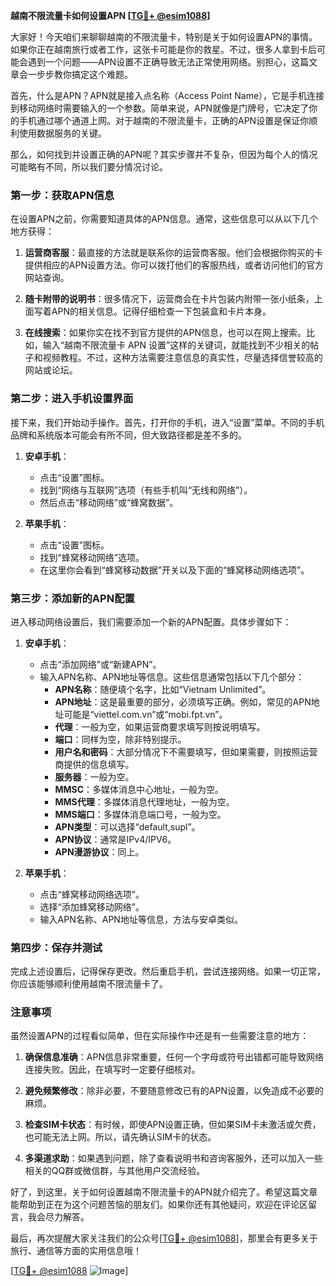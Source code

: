 **越南不限流量卡如何设置APN [[TG💪+ @esim1088](https://t.me/s/esim1088)]**

大家好！今天咱们来聊聊越南的不限流量卡，特别是关于如何设置APN的事情。如果你正在越南旅行或者工作，这张卡可能是你的救星。不过，很多人拿到卡后可能会遇到一个问题——APN设置不正确导致无法正常使用网络。别担心，这篇文章会一步步教你搞定这个难题。

首先，什么是APN？APN就是接入点名称（Access Point Name），它是手机连接到移动网络时需要输入的一个参数。简单来说，APN就像是门牌号，它决定了你的手机通过哪个通道上网。对于越南的不限流量卡，正确的APN设置是保证你顺利使用数据服务的关键。

那么，如何找到并设置正确的APN呢？其实步骤并不复杂，但因为每个人的情况可能略有不同，所以我们要分情况讨论。

### 第一步：获取APN信息

在设置APN之前，你需要知道具体的APN信息。通常，这些信息可以从以下几个地方获得：

1. **运营商客服**：最直接的方法就是联系你的运营商客服。他们会根据你购买的卡提供相应的APN设置方法。你可以拨打他们的客服热线，或者访问他们的官方网站查询。

2. **随卡附带的说明书**：很多情况下，运营商会在卡片包装内附带一张小纸条，上面写着APN的相关信息。记得仔细检查一下包装盒和卡片本身。

3. **在线搜索**：如果你实在找不到官方提供的APN信息，也可以在网上搜索。比如，输入“越南不限流量卡 APN 设置”这样的关键词，就能找到不少相关的帖子和视频教程。不过，这种方法需要注意信息的真实性，尽量选择信誉较高的网站或论坛。

### 第二步：进入手机设置界面

接下来，我们开始动手操作。首先，打开你的手机，进入“设置”菜单。不同的手机品牌和系统版本可能会有所不同，但大致路径都是差不多的。

1. **安卓手机**：
   - 点击“设置”图标。
   - 找到“网络与互联网”选项（有些手机叫“无线和网络”）。
   - 然后点击“移动网络”或“蜂窝数据”。

2. **苹果手机**：
   - 点击“设置”图标。
   - 找到“蜂窝移动网络”选项。
   - 在这里你会看到“蜂窝移动数据”开关以及下面的“蜂窝移动网络选项”。

### 第三步：添加新的APN配置

进入移动网络设置后，我们需要添加一个新的APN配置。具体步骤如下：

1. **安卓手机**：
   - 点击“添加网络”或“新建APN”。
   - 输入APN名称、APN地址等信息。这些信息通常包括以下几个部分：
     - **APN名称**：随便填个名字，比如“Vietnam Unlimited”。
     - **APN地址**：这是最重要的部分，必须填写正确。例如，常见的APN地址可能是“viettel.com.vn”或“mobi.fpt.vn”。
     - **代理**：一般为空，如果运营商要求填写则按说明填写。
     - **端口**：同样为空，除非特别提示。
     - **用户名和密码**：大部分情况下不需要填写，但如果需要，则按照运营商提供的信息填写。
     - **服务器**：一般为空。
     - **MMSC**：多媒体消息中心地址，一般为空。
     - **MMS代理**：多媒体消息代理地址，一般为空。
     - **MMS端口**：多媒体消息端口号，一般为空。
     - **APN类型**：可以选择“default,supl”。
     - **APN协议**：通常是IPv4/IPV6。
     - **APN漫游协议**：同上。

2. **苹果手机**：
   - 点击“蜂窝移动网络选项”。
   - 选择“添加蜂窝移动网络”。
   - 输入APN名称、APN地址等信息，方法与安卓类似。

### 第四步：保存并测试

完成上述设置后，记得保存更改。然后重启手机，尝试连接网络。如果一切正常，你应该能够顺利使用越南不限流量卡了。

### 注意事项

虽然设置APN的过程看似简单，但在实际操作中还是有一些需要注意的地方：

1. **确保信息准确**：APN信息非常重要，任何一个字母或符号出错都可能导致网络连接失败。因此，在填写时一定要仔细核对。

2. **避免频繁修改**：除非必要，不要随意修改已有的APN设置，以免造成不必要的麻烦。

3. **检查SIM卡状态**：有时候，即使APN设置正确，但如果SIM卡未激活或欠费，也可能无法上网。所以，请先确认SIM卡的状态。

4. **多渠道求助**：如果遇到问题，除了查看说明书和咨询客服外，还可以加入一些相关的QQ群或微信群，与其他用户交流经验。

好了，到这里，关于如何设置越南不限流量卡的APN就介绍完了。希望这篇文章能帮助到正在为这个问题苦恼的朋友们。如果你还有其他疑问，欢迎在评论区留言，我会尽力解答。

最后，再次提醒大家关注我们的公众号[[TG💪+ @esim1088](https://t.me/s/esim1088)]，那里会有更多关于旅行、通信等方面的实用信息哦！

[[TG💪+ @esim1088](https://t.me/s/esim1088) ![Image](https://i.postimg.cc/4NQfJmqS/Snipaste-2025-05-13-00-14-12.png)]